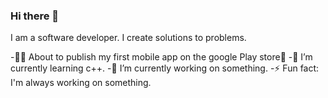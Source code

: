 ### Hi there 👋
I am a software developer.
I create solutions to problems.

-👩‍💻 About to publish my first mobile app on the google Play store🥳
-🌱 I’m currently learning c++.
-🔭 I’m currently working on something.
-⚡ Fun fact: I'm always working on something.

<!--
**NifemiCodes/NifemiCodes** is a ✨ _special_ ✨ repository because its `README.md` (this file) appears on your GitHub profile.

Here are some ideas to get you started:

- 👯 I’m looking to collaborate on ...
- 🤔 I’m looking for help with ...
- 💬 Ask me about ...
- 📫 How to reach me: ...
-->
